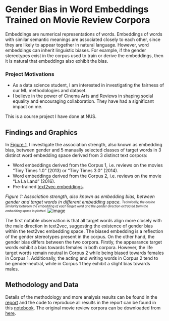 
# Gender Bias in Word Embeddings Trained on Movie Review Corpora


Embeddings are numerical representations of words. Embeddings of words with similar semantic meanings are associated closely to each other, since they are likely to appear together in natural language. However, word embeddings can inherit linguistic biases. For example, if the gender stereotypes exist in the corpus used to train or derive the embeddings, then it is natural that embeddings also exhibit the bias.

### Project Motivations
- As a data science student, I am interested in investigating the fairness of our ML methodologies and dataset. 
- I believe in the power of Cinema Arts and Reviews in shaping social equality and encouraging collaboration. They have had a significant impact on me. 

This is a course project I have done at NUS. 

## Findings and Graphics

In [Figure 1](https://github.com/user-attachments/assets/e3fc8e81-4f4e-437c-98b7-35cbc3c25633), I investigate the association strength, also known as embedding bias, between gender and 5 manually selected classes of target words in 3 distinct word embedding space derived from 3 distinct text corpora:
- Word embeddings derived from the Corpus 1, i.e. reviews on the movies “Tiny Times 1.0” (2013) or “Tiny Times 3.0” (2014).
- Word embeddings derived from the Corpus 2, i.e. reviews on the movie “La La Land” (2016).
- Pre-trained [text2vec embeddings](https://github.com/shibing624/text2vec).


*Figure 1: Association strength, also known as embedding bias, between gender and target words in different embedding space.*
<sub><sup>*Technically, the cosine similarity between the embedding of each target word and the gender direction extracted from the embedding space is plotted.*</sup></sub>
![image](https://github.com/user-attachments/assets/e3fc8e81-4f4e-437c-98b7-35cbc3c25633)


The first notable observation is that all target words align more closely with the male direction in text2vec, suggesting the existence of gender bias within the text2vec embedding space. The biased embedding is a reflection of the gender stereotypes present in the corpus. On the other hand, the gender bias differs between the two corpora. Firstly, the appearance target words exhibit a bias towards females in both corpora. However, the life target words remain neutral in Corpus 2 while being biased towards females in Corpus 1. Additionally, the acting and writing words in Corpus 2 tend to be gender-neutral, while in Corpus 1 they exhibit a slight bias towards males. 

  <!---
### Word Clusters
 Embeddings capture meaningful semantic information of words; however, interpreting them directly can be challenging. One commonly used technique for interpretation is the projection of word embeddings in lower dimensions as in [Figure 2]<> (https://github.com/user-attachments/assets/05e7f981-e65b-4325-bf62-9a2b6c73a3b1). 

 ![image](https://github.com/user-attachments/assets/05e7f981-e65b-4325-bf62-9a2b6c73a3b1)

 It turns out that the separation between target classes are clearly reflected in the trained embeddings. Based on the first PCA component (x-axis), we observe clear separation between the words in the life target class (associated with the theme <> and feeling of movies) and the other 4 classes, which are related to the technical aspects of movies, such as acting and directing. Moreover, the second component (y-axis) enables a tentative classification between the words in the writing target <> class and those in the acting and directing classes, particularly in Corpus 2.

-->

## Methodology and Data
Details of the methodology and more analysis results can be found in the [report](https://github.com/maggie980000/embedding-bias/blob/main/course_project_embedding_bias.pdf) and the code to reproduce all results in the report can be found in this [notebook](https://github.com/maggie980000/embedding-bias/blob/main/word_embedding_notebook.ipynb).
The original movie review corpora can be downloaded from [here](https://github.com/SophonPlus/ChineseNlpCorpus/blob/master/datasets/dmsc_v2/intro.ipynb).
